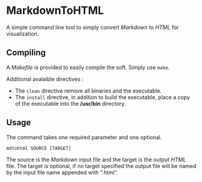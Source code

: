 # MarkdownToHTML

A simple command line tool to simply convert _Markdown_ to _HTML_ for visualization.

## Compiling

A _Makefile_ is provided to easily compile the soft.
Simply use ```make```.

Additional avalaible directives :
* The ```clean``` directive remove all binaries and the executable.
* The ```install``` directive, in addition to build the executable, place a copy of the executable into the __/usr/bin__ directory.

## Usage

The command takes one required parameter and one optional.

```SHELL
mdtohtml SOURCE [TARGET]
```

The source is the _Markdown_ input file and the target is the output _HTML_ file. The target is optional, if no target specified the output file will be named by the input file name appended with ".html".
